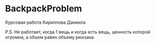 # BackpackProblem
Курсовая работа Кириллова Даниила

P.S. Не работает, когда 1 вещь и когда есть вещь, ценность которой огромна, а объем равен объему рюкзака.
